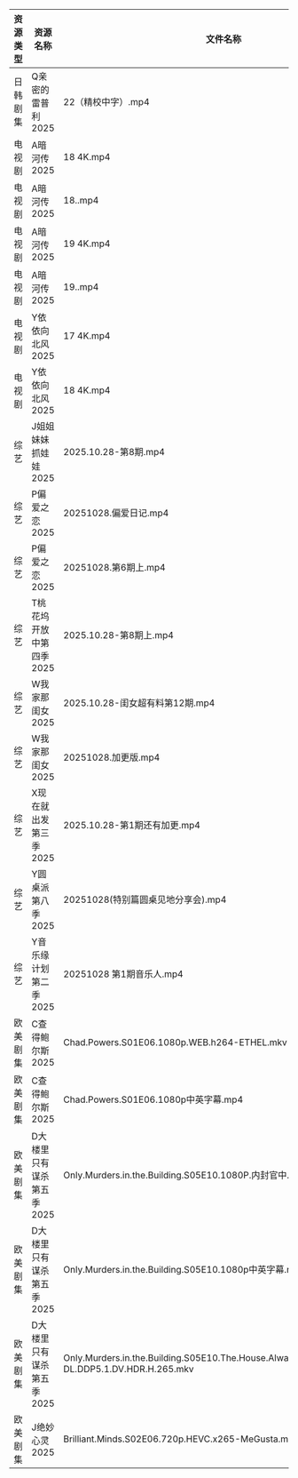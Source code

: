 | 资源类型 | 资源名称            | 文件名称                                                                                           | 分享链接                                 | 更新时间                |
| ---- | --------------- | ---------------------------------------------------------------------------------------------- | ------------------------------------ | ------------------- |
| 日韩剧集 | Q亲密的雷普利2025     | 22（精校中字）.mp4                                                                                   | https://pan.quark.cn/s/8cb9fd7634af  | 2025-10-28 12:22:33 |
| 电视剧  | A暗河传2025        | 18 4K.mp4                                                                                      | https://www.alipan.com/s/h2Y2d4BMiik | 2025-10-28 18:03:10 |
| 电视剧  | A暗河传2025        | 18..mp4                                                                                        | https://www.alipan.com/s/h2Y2d4BMiik | 2025-10-28 18:03:09 |
| 电视剧  | A暗河传2025        | 19 4K.mp4                                                                                      | https://www.alipan.com/s/h2Y2d4BMiik | 2025-10-28 18:03:09 |
| 电视剧  | A暗河传2025        | 19..mp4                                                                                        | https://www.alipan.com/s/h2Y2d4BMiik | 2025-10-28 18:03:08 |
| 电视剧  | Y依依向北风2025      | 17 4K.mp4                                                                                      | https://www.alipan.com/s/D5ifn8EewgV | 2025-10-28 12:04:12 |
| 电视剧  | Y依依向北风2025      | 18 4K.mp4                                                                                      | https://www.alipan.com/s/D5ifn8EewgV | 2025-10-28 12:04:12 |
| 综艺   | J姐姐妹妹抓娃娃2025    | 2025.10.28-第8期.mp4                                                                             | https://pan.quark.cn/s/1f1c2cfb3ccb  | 2025-10-28 12:28:22 |
| 综艺   | P偏爱之恋2025       | 20251028.偏爱日记.mp4                                                                              | https://pan.quark.cn/s/2023e0def11e  | 2025-10-28 10:29:22 |
| 综艺   | P偏爱之恋2025       | 20251028.第6期上.mp4                                                                              | https://pan.quark.cn/s/2023e0def11e  | 2025-10-28 10:29:26 |
| 综艺   | T桃花坞开放中第四季2025  | 2025.10.28-第8期上.mp4                                                                            | https://pan.quark.cn/s/8b7ce4026740  | 2025-10-28 16:31:06 |
| 综艺   | W我家那闺女2025      | 2025.10.28-闺女超有料第12期.mp4                                                                       | https://pan.quark.cn/s/382e9ca0c203  | 2025-10-28 16:31:21 |
| 综艺   | W我家那闺女2025      | 20251028.加更版.mp4                                                                               | https://pan.quark.cn/s/382e9ca0c203  | 2025-10-28 16:31:24 |
| 综艺   | X现在就出发第三季2025   | 2025.10.28-第1期还有加更.mp4                                                                         | https://pan.quark.cn/s/857fd8309a69  | 2025-10-28 12:31:23 |
| 综艺   | Y圆桌派第八季2025     | 20251028(特别篇圆桌见地分享会).mp4                                                                       | https://pan.quark.cn/s/1adadc68b5b4  | 2025-10-28 16:32:51 |
| 综艺   | Y音乐缘计划第二季2025   | 20251028 第1期音乐人.mp4                                                                            | https://pan.quark.cn/s/8efc5bd41321  | 2025-10-28 16:33:12 |
| 欧美剧集 | C查得鲍尔斯2025      | Chad.Powers.S01E06.1080p.WEB.h264-ETHEL.mkv                                                    | https://pan.quark.cn/s/525cb8513b0e  | 2025-10-28 16:18:55 |
| 欧美剧集 | C查得鲍尔斯2025      | Chad.Powers.S01E06.1080p中英字幕.mp4                                                               | https://pan.quark.cn/s/525cb8513b0e  | 2025-10-28 16:18:52 |
| 欧美剧集 | D大楼里只有谋杀第五季2025 | Only.Murders.in.the.Building.S05E10.1080P.内封官中.mkv                                             | https://pan.quark.cn/s/b69edc4a08ba  | 2025-10-28 16:19:10 |
| 欧美剧集 | D大楼里只有谋杀第五季2025 | Only.Murders.in.the.Building.S05E10.1080p中英字幕.mp4                                              | https://pan.quark.cn/s/b69edc4a08ba  | 2025-10-28 16:19:14 |
| 欧美剧集 | D大楼里只有谋杀第五季2025 | Only.Murders.in.the.Building.S05E10.The.House.Always.2160p.DSNP.WEB-DL.DDP5.1.DV.HDR.H.265.mkv | https://pan.quark.cn/s/b69edc4a08ba  | 2025-10-28 16:19:06 |
| 欧美剧集 | J绝妙心灵2025       | Brilliant.Minds.S02E06.720p.HEVC.x265-MeGusta.mkv                                              | https://pan.quark.cn/s/f6fca909cc0f  | 2025-10-28 16:21:12 |
